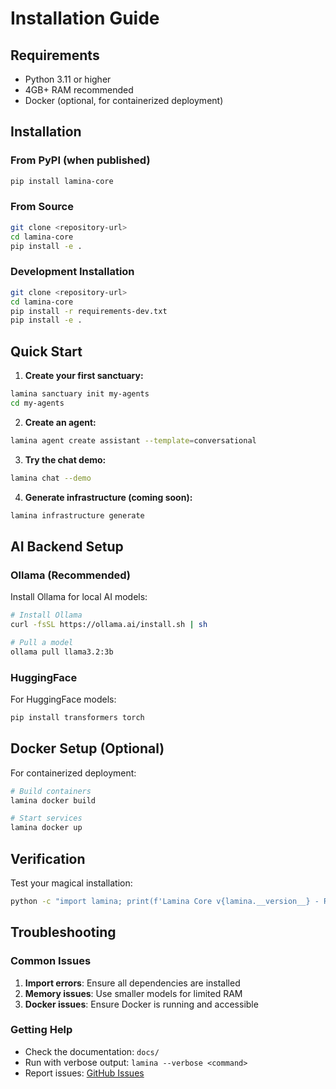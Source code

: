 # Installation Guide

## Requirements

- Python 3.11 or higher
- 4GB+ RAM recommended
- Docker (optional, for containerized deployment)

## Installation

### From PyPI (when published)

```bash
pip install lamina-core
```

### From Source

```bash
git clone <repository-url>
cd lamina-core
pip install -e .
```

### Development Installation

```bash
git clone <repository-url>
cd lamina-core
pip install -r requirements-dev.txt
pip install -e .
```

## Quick Start

1. **Create your first sanctuary:**

```bash
lamina sanctuary init my-agents
cd my-agents
```

2. **Create an agent:**

```bash
lamina agent create assistant --template=conversational
```

3. **Try the chat demo:**

```bash
lamina chat --demo
```

4. **Generate infrastructure (coming soon):**

```bash
lamina infrastructure generate
```

## AI Backend Setup

### Ollama (Recommended)

Install Ollama for local AI models:

```bash
# Install Ollama
curl -fsSL https://ollama.ai/install.sh | sh

# Pull a model
ollama pull llama3.2:3b
```

### HuggingFace

For HuggingFace models:

```bash
pip install transformers torch
```

## Docker Setup (Optional)

For containerized deployment:

```bash
# Build containers
lamina docker build

# Start services
lamina docker up
```

## Verification

Test your magical installation:

```bash
python -c "import lamina; print(f'Lamina Core v{lamina.__version__} - Ready to make magic!')"
```

## Troubleshooting

### Common Issues

1. **Import errors**: Ensure all dependencies are installed
2. **Memory issues**: Use smaller models for limited RAM
3. **Docker issues**: Ensure Docker is running and accessible

### Getting Help

- Check the documentation: `docs/`
- Run with verbose output: `lamina --verbose <command>`
- Report issues: [GitHub Issues](https://github.com/your-org/lamina-core/issues)